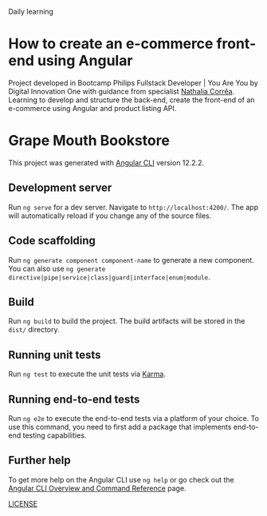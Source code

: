Daily learning

# How to create an e-commerce front-end using Angular

Project developed in Bootcamp Philips Fullstack Developer | You Are You by Digital Innovation One with guidance from specialist [Nathalia Corrêa](https://github.com/naatscs/DIO-LiveCoding-AngularFront "Nathalia Corrêa").
Learning to develop and structure the back-end, create the front-end of an e-commerce using Angular and product listing API.

# Grape Mouth Bookstore

This project was generated with [Angular CLI](https://github.com/angular/angular-cli) version 12.2.2.

## Development server

Run `ng serve` for a dev server. Navigate to `http://localhost:4200/`. The app will automatically reload if you change any of the source files.

## Code scaffolding

Run `ng generate component component-name` to generate a new component. You can also use `ng generate directive|pipe|service|class|guard|interface|enum|module`.

## Build

Run `ng build` to build the project. The build artifacts will be stored in the `dist/` directory.

## Running unit tests

Run `ng test` to execute the unit tests via [Karma](https://karma-runner.github.io).

## Running end-to-end tests

Run `ng e2e` to execute the end-to-end tests via a platform of your choice. To use this command, you need to first add a package that implements end-to-end testing capabilities.

## Further help

To get more help on the Angular CLI use `ng help` or go check out the [Angular CLI Overview and Command Reference](https://angular.io/cli) page.

[LICENSE](./LICENSE)
